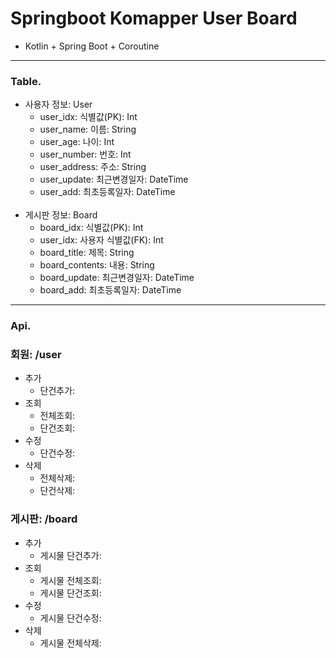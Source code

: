 # Springboot Komapper User Board

- Kotlin + Spring Boot + Coroutine

---

### Table.
- 사용자 정보: User
    - user_idx: 식별값(PK): Int
    - user_name: 이름: String
    - user_age: 나이: Int
    - user_number: 번호: Int
    - user_address: 주소: String
    - user_update: 최근변경일자: DateTime
    - user_add: 최초등록일자: DateTime
      <br><br>
- 게시판 정보: Board
    - board_idx: 식별값(PK): Int
    - user_idx: 사용자 식별값(FK): Int
    - board_title: 제목: String
    - board_contents: 내용: String
    - board_update: 최근변경일자: DateTime
    - board_add: 최초등록일자: DateTime

---

### Api.

### 회원: /user
- 추가
    - 단건추가:
- 조회
    - 전체조회:
    - 단건조회:
- 수정
    - 단건수정:
- 삭제
    - 전체삭제:
    - 단건삭제:

### 게시판: /board
- 추가
    - 게시물 단건추가:
- 조회
    - 게시물 전체조회:
    - 게시물 단건조회:
- 수정
    - 게시물 단건수정:
- 삭제
    - 게시물 전체삭제: